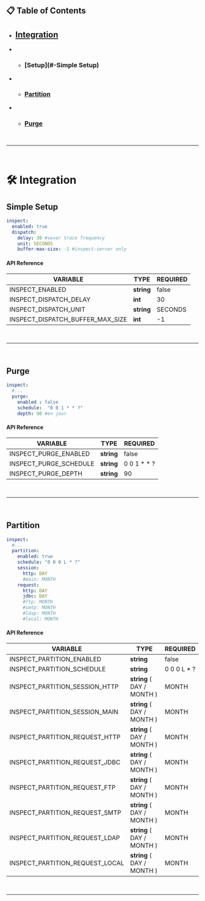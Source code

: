 

## 📋 Table of Contents

- ## [Integration](#-Integration)
- - ### [Setup](#-Simple Setup)
- - ### [Partition](#-Partition)
- - ### [Purge](#-Purge)

<br/>

---

<br/>

# 🛠️ Integration


## Simple Setup
```YAML
inspect:
  enabled: true
  dispatch:
    delay: 30 #sever trace frequency
    unit: SECONDS
    buffer-max-size: -1 #inspect-server only
```

#### API Reference

| VARIABLE                               | TYPE       | REQUIRED    | 
|----------------------------------------|------------|-------------|
| INSPECT_ENABLED                       | **string** | false       |
| INSPECT_DISPATCH_DELAY                | **int**    | 30          | 
| INSPECT_DISPATCH_UNIT                 | **string** | SECONDS     |
| INSPECT_DISPATCH_BUFFER_MAX_SIZE       | **int**    | -1          |

<br/>

---

<br/>

## Purge
```YAML
inspect:
  #...
  purge:
    enabled : false
    schedule:  "0 0 1 * * ?"
    depth: 90 #en jour
```

#### API Reference

| VARIABLE                               | TYPE       | REQUIRED    | 
|----------------------------------------|------------|-------------|
| INSPECT_PURGE_ENABLED                  | **string** | false       | 
| INSPECT_PURGE_SCHEDULE               | **string** |  0 0 1 * * ?| 
| INSPECT_PURGE_DEPTH                    | **string** | 90          | 

<br/>

---

<br/>

## Partition
```YAML
inspect:
  #...
  partition:
    enabled: true
    schedule: "0 0 0 L * ?"
    session:
      http: DAY
      #main: MONTH
    request:
      http: DAY
      jdbc: DAY
      #ftp: MONTH
      #smtp: MONTH
      #ldap: MONTH
      #local: MONTH

```

#### API Reference

| VARIABLE                        | TYPE                        | REQUIRED    | 
|---------------------------------|-----------------------------|-------------|
| INSPECT_PARTITION_ENABLED       | **string**                  | false       | 
| INSPECT_PARTITION_SCHEDULE      | **string**                  | 0 0 0 L * ? | 
| INSPECT_PARTITION_SESSION_HTTP  | **string**  ( DAY / MONTH ) | MONTH     | 
| INSPECT_PARTITION_SESSION_MAIN  | **string**  ( DAY / MONTH ) | MONTH         | 
| INSPECT_PARTITION_REQUEST_HTTP  | **string**  ( DAY / MONTH ) | MONTH         | 
| INSPECT_PARTITION_REQUEST_JDBC  | **string**  ( DAY / MONTH ) | MONTH       | 
| INSPECT_PARTITION_REQUEST_FTP   | **string**  ( DAY / MONTH ) |  MONTH      | 
| INSPECT_PARTITION_REQUEST_SMTP  | **string**  ( DAY / MONTH ) |  MONTH       | 
| INSPECT_PARTITION_REQUEST_LDAP  | **string**  ( DAY / MONTH ) |  MONTH       | 
| INSPECT_PARTITION_REQUEST_LOCAL | **string**  ( DAY / MONTH ) |  MONTH     | 


<br/>

---

<br/>


